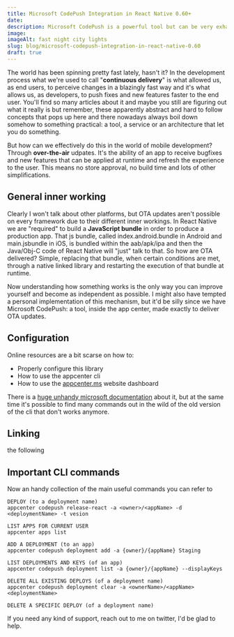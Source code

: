 ```yaml
---
title: Microsoft CodePush Integration in React Native 0.60+
date:
description: Microsoft CodePush is a powerful tool but can be very exhausting to configure. Let's cycle over the necessary details
image:
imageAlt: fast night city lights
slug: blog/microsoft-codepush-integration-in-react-native-0.60
draft: true
---
```


The world has been spinning pretty fast lately, hasn't it?
In the development process what we're used to call "**continuous delivery**" is what allowed us, as end users, to perceive changes in a blazingly fast way and it's what allows us, as developers, to push fixes and new features faster to the end user.
You'll find so many articles about it and maybe you still are figuring out what it really is but remember, these apparently abstract and hard to follow concepts that pops up here and there nowadays always boil down somehow to something practical: a tool, a service or an architecture that let you do something.

But how can we effectively do this in the world of mobile development? Through **over-the-air** udpates.
It's the ability of an app to receive bugfixes and new features that can be applied at runtime and refresh the experience to the user. This means no store approval, no build time and lots of other simplifications.

## General inner working

Clearly I won't talk about other platforms, but OTA updates aren't possible on every framework due to their different inner workings.
In React Native we are "required" to build a **JavaScript bundle** in order to produce a production app. That js bundle, called index.android.bundle in Android and main.jsbundle in iOS, is bundled within the aab/apk/ipa and then the Java/Obj-C code of React Native will "just" talk to that.
So how are OTA delivered? Simple, replacing that bundle, when certain conditions are met, through a native linked library and restarting the execution of that bundle at runtime.

Now understanding how something works is the only way you can improve yourself and become as independent as possible. I might also have tempted a personal implementation of this mechanism, but it'd be silly since we have Microsoft CodePush: a tool, inside the app center, made exactly to deliver OTA updates.

## Configuration

Online resources are a bit scarse on how to:

- Properly configure this library
- How to use the appcenter cli
- How to use the [appcenter.ms](http://appcenter.ms/) website dashboard

There is a [huge unhandy microsoft documentation](https://docs.microsoft.com/en-us/appcenter/) about it, but at the same time it's possible to find many commands out in the wild of the old version of the cli that don't works anymore.

## Linking

the following

## Important CLI commands

Now an handy collection of the main useful commands you can refer to

```
DEPLOY (to a deployment name)
appcenter codepush release-react -a <owner>/<appName> -d <deploymentName> -t vesion

LIST APPS FOR CURRENT USER
appcenter apps list

ADD A DEPLOYMENT (to an app)
appcenter codepush deployment add -a {owner}/{appName} Staging

LIST DEPLOYMENTS AND KEYS (of an app)
appcenter codepush deployment list -a {owner}/{appName} --displayKeys

DELETE ALL EXISTING DEPLOYS (of a deployment name)
appcenter codepush deployment clear -a <ownerName>/<appName> <deploymentName>

DELETE A SPECIFIC DEPLOY (of a deployment name)
```

If you need any kind of support, reach out to me on twitter, I'd be glad to help.
